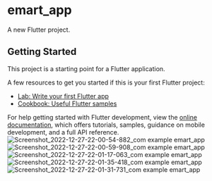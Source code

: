 # emart_app

A new Flutter project.

## Getting Started

This project is a starting point for a Flutter application.

 A few resources to get you started if this is your first Flutter project:

- [Lab: Write your first Flutter app](https://docs.flutter.dev/get-started/codelab)
- [Cookbook: Useful Flutter samples](https://docs.flutter.dev/cookbook)

For help getting started with Flutter development, view the
[online documentation](https://docs.flutter.dev/), which offers tutorials,
samples, guidance on mobile development, and a full API reference.
![Screenshot_2022-12-27-22-00-54-882_com example emart_app](https://user-images.githubusercontent.com/107889097/209696382-3ada0a38-e11b-4019-aa1e-697c9849935e.jpg)
![Screenshot_2022-12-27-22-00-59-908_com example emart_app](https://user-images.githubusercontent.com/107889097/209696718-19f45610-d36d-455e-b1b6-569958ba0df3.jpg)
![Screenshot_2022-12-27-22-01-17-063_com example emart_app](https://user-images.githubusercontent.com/107889097/209696728-fb5424d7-00fb-49b7-a767-fc5b6f03eefb.jpg)
![Screenshot_2022-12-27-22-01-35-418_com example emart_app](https://user-images.githubusercontent.com/107889097/209696735-14063e2e-72d8-4cfe-9abe-8adfe9d21ac0.jpg)
![Screenshot_2022-12-27-22-01-31-731_com example emart_app](https://user-images.githubusercontent.com/107889097/209696873-a0743eec-ea77-4f90-a5cb-d5b7678896ff.jpg)
